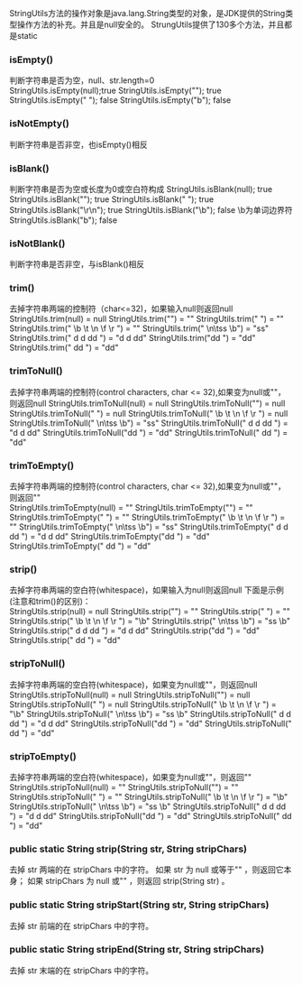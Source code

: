 StringUtils方法的操作对象是java.lang.String类型的对象，是JDK提供的String类型操作方法的补充。并且是null安全的。
StrungUtils提供了130多个方法，并且都是static
### isEmpty()
判断字符串是否为空，null、str.length=0  
    StringUtils.isEmpty(null);true
    StringUtils.isEmpty(""); true
    StringUtils.isEmpty(" "); false
    StringUtils.isEmpty("b"); false
### isNotEmpty()
判断字符串是否非空，也isEmpty()相反
### isBlank()
判断字符串是否为空或长度为0或空白符构成
    StringUtils.isBlank(null);  true
    StringUtils.isBlank("");    true
    StringUtils.isBlank(" ");   true
    StringUtils.isBlank("\r\n");    true
    StringUtils.isBlank("\b");  false \b为单词边界符
    StringUtils.isBlank("b");   false
### isNotBlank() 
判断字符串是否非空，与isBlank()相反
### trim()
去掉字符串两端的控制符（char<=32)，如果输入null则返回null   
    StringUtils.trim(null) = null
    StringUtils.trim("") = ""
    StringUtils.trim(" ") = ""
    StringUtils.trim(" \b \t \n \f \r ") = ""
    StringUtils.trim(" \n\tss \b") = "ss"
    StringUtils.trim(" d d dd ") = "d d dd"
    StringUtils.trim("dd ") = "dd"
    StringUtils.trim(" dd ") = "dd"
### trimToNull()
去掉字符串两端的控制符(control characters, char <= 32),如果变为null或""，则返回null 
    StringUtils.trimToNull(null) = null
    StringUtils.trimToNull("") = null
    StringUtils.trimToNull(" ") = null
    StringUtils.trimToNull(" \b \t \n \f \r ") = null
    StringUtils.trimToNull(" \n\tss \b") = "ss"
    StringUtils.trimToNull(" d d dd ") = "d d dd"
    StringUtils.trimToNull("dd ") = "dd"
    StringUtils.trimToNull(" dd ") = "dd"
### trimToEmpty()
去掉字符串两端的控制符(control characters, char <= 32),如果变为null或""，则返回""   
    StringUtils.trimToEmpty(null) = ""
    StringUtils.trimToEmpty("") = ""
    StringUtils.trimToEmpty(" ") = ""
    StringUtils.trimToEmpty(" \b \t \n \f \r ") = ""
    StringUtils.trimToEmpty(" \n\tss \b") = "ss"
    StringUtils.trimToEmpty(" d d dd ") = "d d dd"
    StringUtils.trimToEmpty("dd ") = "dd"
    StringUtils.trimToEmpty(" dd ") = "dd"
### strip()
去掉字符串两端的空白符(whitespace)，如果输入为null则返回null
下面是示例(注意和trim()的区别)：        
    StringUtils.strip(null) = null
    StringUtils.strip("") = ""
    StringUtils.strip(" ") = ""
    StringUtils.strip(" \b \t \n \f \r ") = "\b"
    StringUtils.strip(" \n\tss \b") = "ss \b"
    StringUtils.strip(" d d dd ") = "d d dd"
    StringUtils.strip("dd ") = "dd"
    StringUtils.strip(" dd ") = "dd"
### stripToNull()
去掉字符串两端的空白符(whitespace)，如果变为null或""，则返回null        
    StringUtils.stripToNull(null) = null
    StringUtils.stripToNull("") = null
    StringUtils.stripToNull(" ") = null
    StringUtils.stripToNull(" \b \t \n \f \r ") = "\b"
    StringUtils.stripToNull(" \n\tss \b") = "ss \b"
    StringUtils.stripToNull(" d d dd ") = "d d dd"
    StringUtils.stripToNull("dd ") = "dd"
    StringUtils.stripToNull(" dd ") = "dd"
### stripToEmpty()
去掉字符串两端的空白符(whitespace)，如果变为null或""，则返回""  
    StringUtils.stripToNull(null) = ""
    StringUtils.stripToNull("") = ""
    StringUtils.stripToNull(" ") = ""
    StringUtils.stripToNull(" \b \t \n \f \r ") = "\b"
    StringUtils.stripToNull(" \n\tss \b") = "ss \b"
    StringUtils.stripToNull(" d d dd ") = "d d dd"
    StringUtils.stripToNull("dd ") = "dd"
    StringUtils.stripToNull(" dd ") = "dd"

### public static String strip(String str, String stripChars) 
   去掉 str 两端的在 stripChars 中的字符。
   如果 str 为 null 或等于"" ，则返回它本身；
   如果 stripChars 为 null 或"" ，则返回 strip(String str) 。

### public static String stripStart(String str, String stripChars) 
去掉 str 前端的在 stripChars 中的字符。

### public static String stripEnd(String str, String stripChars) 
去掉 str 末端的在 stripChars 中的字符。